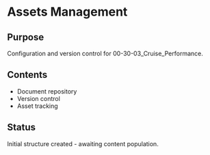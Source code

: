 # Assets Management

## Purpose
Configuration and version control for 00-30-03_Cruise_Performance.

## Contents
- Document repository
- Version control
- Asset tracking

## Status
Initial structure created - awaiting content population.
